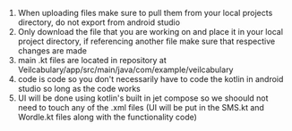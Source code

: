 1. When uploading files make sure to pull them from your local projects directory, do not export from android studio
2. Only download the file that you are working on and place it in your local project directory, if referencing another file make sure that respective changes are made
3. main .kt files are located in repository at Veilcabulary/app/src/main/java/com/example/veilcabulary
4. code is code so you don't necessarily have to code the kotlin in android studio so long as the code works
5. UI will be done using kotlin's built in jet compose so we shoould not need to touch any of the .xml files (UI will be put in the SMS.kt and Wordle.kt files along with the functionality code)   

